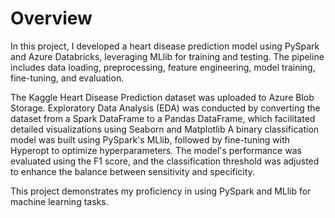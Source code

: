 # Overview
In this project, I developed a heart disease prediction model using PySpark and Azure Databricks, leveraging MLlib for training and testing. The pipeline includes data loading, preprocessing, feature engineering, model training, fine-tuning, and evaluation.

The Kaggle Heart Disease Prediction dataset was uploaded to Azure Blob Storage. Exploratory Data Analysis (EDA) was conducted by converting the dataset from a Spark DataFrame to a Pandas DataFrame, which facilitated detailed visualizations using Seaborn and Matplotlib A binary classification model was built using PySpark's MLlib, followed by fine-tuning with Hyperopt to optimize hyperparameters. The model's performance was evaluated using the F1 score, and the classification threshold was adjusted to enhance the balance between sensitivity and specificity.

This project demonstrates my proficiency in using PySpark and MLlib for machine learning tasks.
